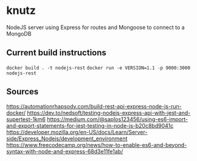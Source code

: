 # knutz
NodeJS server using Express for routes and Mongoose to connect to a MongoDB

## Current build instructions
`docker build . -t nodejs-rest`
`docker run -e VERSION=1.1 -p 9000:3000 nodejs-rest`

## Sources
https://automationrhapsody.com/build-rest-api-express-node-js-run-docker/
https://dev.to/nedsoft/testing-nodejs-express-api-with-jest-and-supertest-1km6
https://medium.com/@saplos123456/using-es6-import-and-export-statements-for-jest-testing-in-node-js-b20c8bd9041c
https://developer.mozilla.org/en-US/docs/Learn/Server-side/Express_Nodejs/development_environment
https://www.freecodecamp.org/news/how-to-enable-es6-and-beyond-syntax-with-node-and-express-68d3e11fe1ab/
